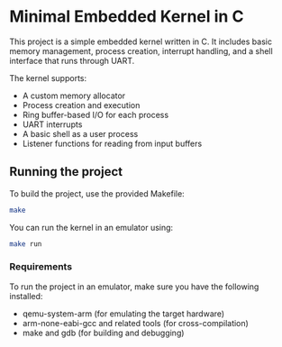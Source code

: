 # Minimal Embedded Kernel in C

This project is a simple embedded kernel written in C. It includes basic memory management, process creation, interrupt handling, and a shell interface that runs through UART.

The kernel supports:

- A custom memory allocator
- Process creation and execution
- Ring buffer-based I/O for each process
- UART interrupts
- A basic shell as a user process
- Listener functions for reading from input buffers

## Running the project

To build the project, use the provided Makefile:

```bash
make
```

You can run the kernel in an emulator using:

```bash
make run
```

### Requirements

To run the project in an emulator, make sure you have the following installed:

- qemu-system-arm (for emulating the target hardware)
- arm-none-eabi-gcc and related tools (for cross-compilation)
- make and gdb (for building and debugging)
